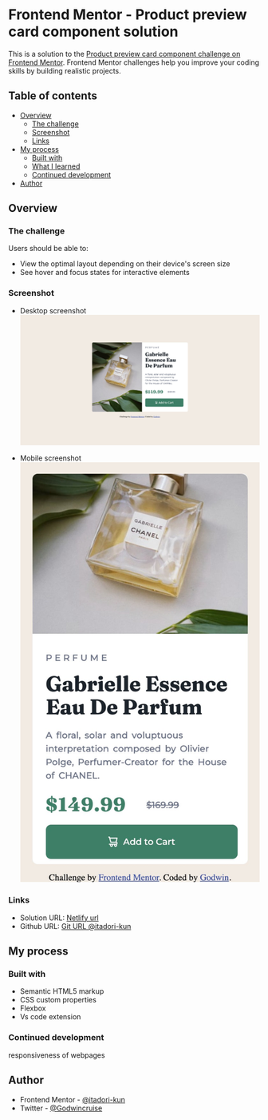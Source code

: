 # Frontend Mentor - Product preview card component solution

This is a solution to the [Product preview card component challenge on Frontend Mentor](https://www.frontendmentor.io/challenges/product-preview-card-component-GO7UmttRfa). Frontend Mentor challenges help you improve your coding skills by building realistic projects. 

## Table of contents

- [Overview](#overview)
  - [The challenge](#the-challenge)
  - [Screenshot](#screenshot)
  - [Links](#links)
- [My process](#my-process)
  - [Built with](#built-with)
  - [What I learned](#what-i-learned)
  - [Continued development](#continued-development)
- [Author](#author)


## Overview

### The challenge

Users should be able to:

- View the optimal layout depending on their device's screen size
- See hover and focus states for interactive elements

### Screenshot
- Desktop screenshot
![](./screenshots/Frontend-Mentor-Product-preview-card-component-desktop.jpeg)

- Mobile screenshot
![](./screenshots/Frontend-Mentor-Product-preview-card-component-mobile.jpeg)

### Links

- Solution URL: [Netlify url](https://product-preview-card-front.netlify.app/)
- Github URL: [Git URL @itadori-kun](https://github.com/itadori-kun/Product-preview-card.git)

## My process

### Built with

- Semantic HTML5 markup
- CSS custom properties
- Flexbox
- Vs code extension



### Continued development

responsiveness of webpages

## Author

- Frontend Mentor - [@itadori-kun](https://www.frontendmentor.io/profile/itadori-kun)
- Twitter - [@Godwincruise](https://www.twitter.com/Godwincruise)

